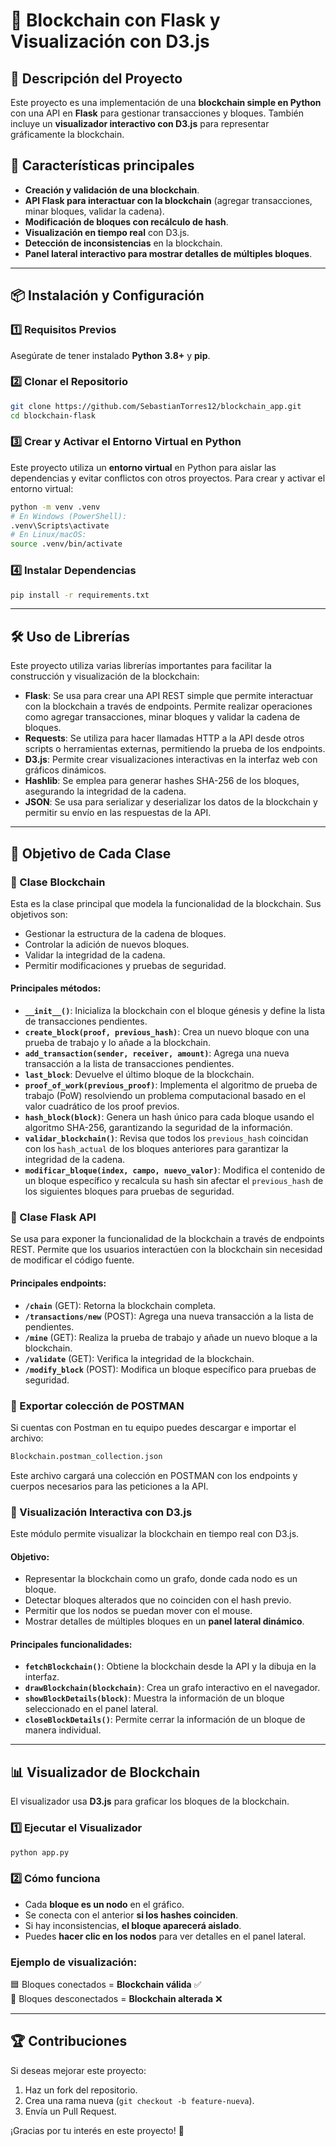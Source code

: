# 📌 Blockchain con Flask y Visualización con D3.js

## 📖 Descripción del Proyecto
Este proyecto es una implementación de una **blockchain simple en Python** con una API en **Flask** para gestionar transacciones y bloques. También incluye un **visualizador interactivo con D3.js** para representar gráficamente la blockchain.

## 🚀 Características principales
- **Creación y validación de una blockchain**.
- **API Flask para interactuar con la blockchain** (agregar transacciones, minar bloques, validar la cadena).
- **Modificación de bloques con recálculo de hash**.
- **Visualización en tiempo real** con D3.js.
- **Detección de inconsistencias** en la blockchain.
- **Panel lateral interactivo para mostrar detalles de múltiples bloques**.

---

## 📦 Instalación y Configuración

### **1️⃣ Requisitos Previos**
Asegúrate de tener instalado **Python 3.8+** y **pip**.

### **2️⃣ Clonar el Repositorio**
```bash
git clone https://github.com/SebastianTorres12/blockchain_app.git
cd blockchain-flask
```

### **3️⃣ Crear y Activar el Entorno Virtual en Python**
Este proyecto utiliza un **entorno virtual** en Python para aislar las dependencias y evitar conflictos con otros proyectos. Para crear y activar el entorno virtual:
```bash
python -m venv .venv
# En Windows (PowerShell):
.venv\Scripts\activate
# En Linux/macOS:
source .venv/bin/activate
```

### **4️⃣ Instalar Dependencias**
```bash
pip install -r requirements.txt
```

---

## 🛠 Uso de Librerías
Este proyecto utiliza varias librerías importantes para facilitar la construcción y visualización de la blockchain:

- **Flask**: Se usa para crear una API REST simple que permite interactuar con la blockchain a través de endpoints. Permite realizar operaciones como agregar transacciones, minar bloques y validar la cadena de bloques.
- **Requests**: Se utiliza para hacer llamadas HTTP a la API desde otros scripts o herramientas externas, permitiendo la prueba de los endpoints.
- **D3.js**: Permite crear visualizaciones interactivas en la interfaz web con gráficos dinámicos.
- **Hashlib**: Se emplea para generar hashes SHA-256 de los bloques, asegurando la integridad de la cadena.
- **JSON**: Se usa para serializar y deserializar los datos de la blockchain y permitir su envío en las respuestas de la API.

---

## 🎯 Objetivo de Cada Clase

### **📌 Clase Blockchain**
Esta es la clase principal que modela la funcionalidad de la blockchain. Sus objetivos son:
- Gestionar la estructura de la cadena de bloques.
- Controlar la adición de nuevos bloques.
- Validar la integridad de la cadena.
- Permitir modificaciones y pruebas de seguridad.

#### **Principales métodos:**
- **`__init__()`**: Inicializa la blockchain con el bloque génesis y define la lista de transacciones pendientes.
- **`create_block(proof, previous_hash)`**: Crea un nuevo bloque con una prueba de trabajo y lo añade a la blockchain.
- **`add_transaction(sender, receiver, amount)`**: Agrega una nueva transacción a la lista de transacciones pendientes.
- **`last_block`**: Devuelve el último bloque de la blockchain.
- **`proof_of_work(previous_proof)`**: Implementa el algoritmo de prueba de trabajo (PoW) resolviendo un problema computacional basado en el valor cuadrático de los proof previos.
- **`hash_block(block)`**: Genera un hash único para cada bloque usando el algoritmo SHA-256, garantizando la seguridad de la información.
- **`validar_blockchain()`**: Revisa que todos los `previous_hash` coincidan con los `hash_actual` de los bloques anteriores para garantizar la integridad de la cadena.
- **`modificar_bloque(index, campo, nuevo_valor)`**: Modifica el contenido de un bloque específico y recalcula su hash sin afectar el `previous_hash` de los siguientes bloques para pruebas de seguridad.

### **📌 Clase Flask API**
Se usa para exponer la funcionalidad de la blockchain a través de endpoints REST. Permite que los usuarios interactúen con la blockchain sin necesidad de modificar el código fuente.

#### **Principales endpoints:**
- **`/chain`** (GET): Retorna la blockchain completa.
- **`/transactions/new`** (POST): Agrega una nueva transacción a la lista de pendientes.
- **`/mine`** (GET): Realiza la prueba de trabajo y añade un nuevo bloque a la blockchain.
- **`/validate`** (GET): Verifica la integridad de la blockchain.
- **`/modify_block`** (POST): Modifica un bloque específico para pruebas de seguridad.

### **📌 Exportar colección de POSTMAN**
Si cuentas con Postman en tu equipo puedes descargar e importar el archivo:
```bash
Blockchain.postman_collection.json
```
Este archivo cargará una colección en POSTMAN con los endpoints y cuerpos necesarios para las peticiones a la API.

### **📌 Visualización Interactiva con D3.js**
Este módulo permite visualizar la blockchain en tiempo real con D3.js.

#### **Objetivo:**
- Representar la blockchain como un grafo, donde cada nodo es un bloque.
- Detectar bloques alterados que no coinciden con el hash previo.
- Permitir que los nodos se puedan mover con el mouse.
- Mostrar detalles de múltiples bloques en un **panel lateral dinámico**.

#### **Principales funcionalidades:**
- **`fetchBlockchain()`**: Obtiene la blockchain desde la API y la dibuja en la interfaz.
- **`drawBlockchain(blockchain)`**: Crea un grafo interactivo en el navegador.
- **`showBlockDetails(block)`**: Muestra la información de un bloque seleccionado en el panel lateral.
- **`closeBlockDetails()`**: Permite cerrar la información de un bloque de manera individual.

---

## 📊 Visualizador de Blockchain
El visualizador usa **D3.js** para graficar los bloques de la blockchain.

### **1️⃣ Ejecutar el Visualizador**
```bash
python app.py
```

### **2️⃣ Cómo funciona**
- Cada **bloque es un nodo** en el gráfico.
- Se conecta con el anterior **si los hashes coinciden**.
- Si hay inconsistencias, **el bloque aparecerá aislado**.
- Puedes **hacer clic en los nodos** para ver detalles en el panel lateral.

### **Ejemplo de visualización:**
🟦 Bloques conectados = **Blockchain válida** ✅  
🔴 Bloques desconectados = **Blockchain alterada** ❌

---

## 🏆 Contribuciones
Si deseas mejorar este proyecto:
1. Haz un fork del repositorio.
2. Crea una rama nueva (`git checkout -b feature-nueva`).
3. Envía un Pull Request.

¡Gracias por tu interés en este proyecto! 🚀
